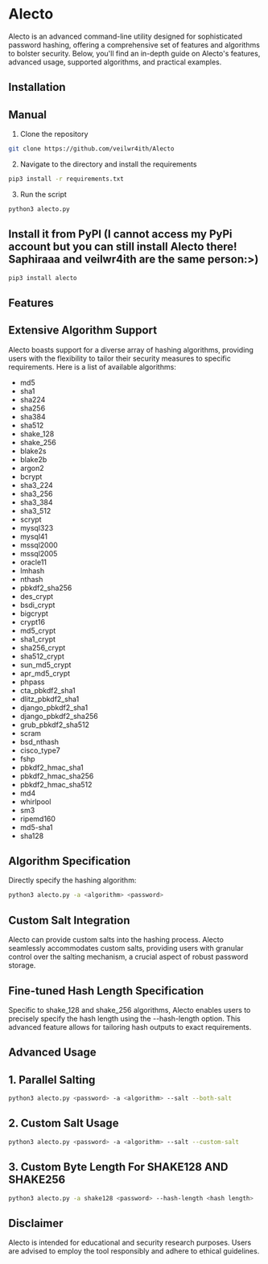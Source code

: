 # Alecto
Alecto is an advanced command-line utility designed for sophisticated password hashing, offering a comprehensive set of features and algorithms to bolster security. Below, you'll find an in-depth guide on Alecto's features, advanced usage, supported algorithms, and practical examples.

## Installation

## Manual

1. Clone the repository

```bash
git clone https://github.com/veilwr4ith/Alecto
```

2. Navigate to the directory and install the requirements

```bash
pip3 install -r requirements.txt
```

3. Run the script

```bash
python3 alecto.py
```

## Install it from PyPI (I cannot access my PyPi account but you can still install Alecto there! Saphiraaa and veilwr4ith are the same person:>)

```bash
pip3 install alecto
```

## Features

## Extensive Algorithm Support

Alecto boasts support for a diverse array of hashing algorithms, providing users with the flexibility to tailor their security measures to specific requirements. Here is a list of available algorithms:

- md5
- sha1
- sha224
- sha256
- sha384
- sha512
- shake_128
- shake_256
- blake2s
- blake2b
- argon2
- bcrypt
- sha3_224
- sha3_256
- sha3_384
- sha3_512
- scrypt
- mysql323
- mysql41
- mssql2000
- mssql2005
- oracle11
- lmhash
- nthash
- pbkdf2_sha256
- des_crypt
- bsdi_crypt
- bigcrypt
- crypt16
- md5_crypt
- sha1_crypt
- sha256_crypt
- sha512_crypt
- sun_md5_crypt
- apr_md5_crypt
- phpass
- cta_pbkdf2_sha1
- dlitz_pbkdf2_sha1
- django_pbkdf2_sha1
- django_pbkdf2_sha256
- grub_pbkdf2_sha512
- scram
- bsd_nthash
- cisco_type7
- fshp
- pbkdf2_hmac_sha1
- pbkdf2_hmac_sha256
- pbkdf2_hmac_sha512
- md4
- whirlpool
- sm3
- ripemd160
- md5-sha1
- sha128

## Algorithm Specification

Directly specify the hashing algorithm:

```bash
python3 alecto.py -a <algorithm> <password>
```

## Custom Salt Integration

Alecto can provide custom salts into the hashing process. Alecto seamlessly accommodates custom salts, providing users with granular control over the salting mechanism, a crucial aspect of robust password storage.

## Fine-tuned Hash Length Specification

Specific to shake_128 and shake_256 algorithms, Alecto enables users to precisely specify the hash length using the --hash-length option. This advanced feature allows for tailoring hash outputs to exact requirements.

## Advanced Usage

## 1. Parallel Salting

```bash
python3 alecto.py <password> -a <algorithm> --salt --both-salt
```

## 2. Custom Salt Usage

```bash
python3 alecto.py <password> -a <algorithm> --salt --custom-salt
```

## 3. Custom Byte Length For SHAKE128 AND SHAKE256

```bash
python3 alecto.py -a shake128 <password> --hash-length <hash length>
```

## Disclaimer

Alecto is intended for educational and security research purposes. Users are advised to employ the tool responsibly and adhere to ethical guidelines.
